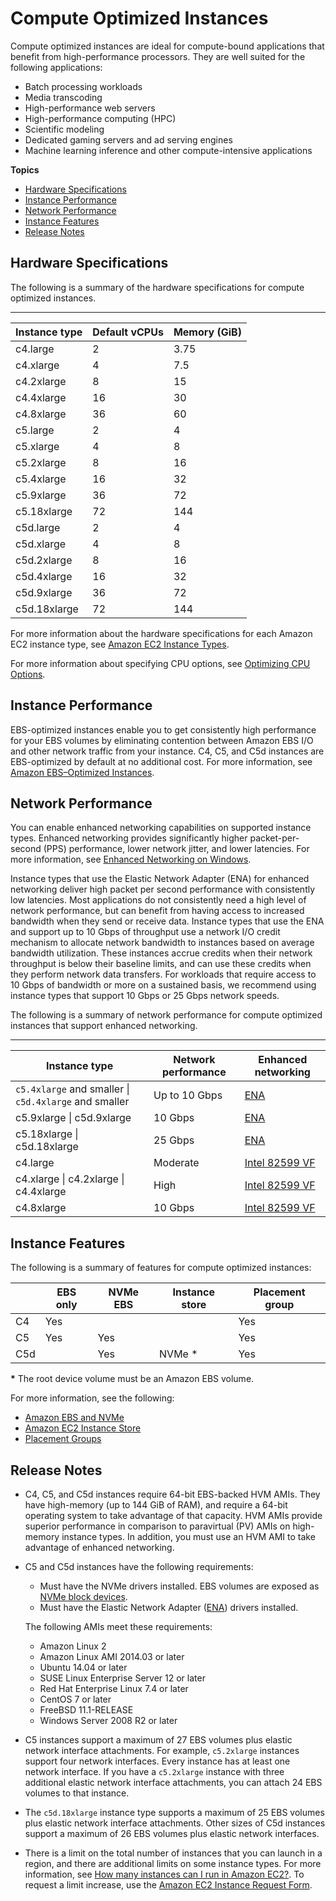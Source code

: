 # Compute Optimized Instances<a name="compute-optimized-instances"></a>

Compute optimized instances are ideal for compute\-bound applications that benefit from high\-performance processors\. They are well suited for the following applications:
+ Batch processing workloads
+ Media transcoding
+ High\-performance web servers
+ High\-performance computing \(HPC\)
+ Scientific modeling
+ Dedicated gaming servers and ad serving engines
+ Machine learning inference and other compute\-intensive applications

**Topics**
+ [Hardware Specifications](#compute-instances-hardware)
+ [Instance Performance](#compute-performance)
+ [Network Performance](#compute-network-performance)
+ [Instance Features](#compute-instances-features)
+ [Release Notes](#compute-instance-limits)

## Hardware Specifications<a name="compute-instances-hardware"></a>

The following is a summary of the hardware specifications for compute optimized instances\.


****  

| Instance type | Default vCPUs | Memory \(GiB\) | 
| --- | --- | --- | 
| c4\.large | 2 | 3\.75 | 
| c4\.xlarge | 4 | 7\.5 | 
| c4\.2xlarge | 8 | 15 | 
| c4\.4xlarge | 16 | 30 | 
| c4\.8xlarge | 36 | 60 | 
| c5\.large | 2 | 4 | 
| c5\.xlarge | 4 | 8 | 
| c5\.2xlarge | 8 | 16 | 
| c5\.4xlarge | 16 | 32 | 
| c5\.9xlarge | 36 | 72 | 
| c5\.18xlarge | 72 | 144 | 
| c5d\.large | 2 | 4 | 
| c5d\.xlarge | 4 | 8 | 
| c5d\.2xlarge | 8 | 16 | 
| c5d\.4xlarge | 16 | 32 | 
| c5d\.9xlarge | 36 | 72 | 
| c5d\.18xlarge | 72 | 144 | 

For more information about the hardware specifications for each Amazon EC2 instance type, see [Amazon EC2 Instance Types](https://aws.amazon.com/ec2/instance-types/)\.

For more information about specifying CPU options, see [Optimizing CPU Options](instance-optimize-cpu.md)\.

## Instance Performance<a name="compute-performance"></a>

EBS\-optimized instances enable you to get consistently high performance for your EBS volumes by eliminating contention between Amazon EBS I/O and other network traffic from your instance\. C4, C5, and C5d instances are EBS\-optimized by default at no additional cost\. For more information, see [Amazon EBS–Optimized Instances](EBSOptimized.md)\.

## Network Performance<a name="compute-network-performance"></a>

You can enable enhanced networking capabilities on supported instance types\. Enhanced networking provides significantly higher packet\-per\-second \(PPS\) performance, lower network jitter, and lower latencies\. For more information, see [Enhanced Networking on Windows](enhanced-networking.md)\.

Instance types that use the Elastic Network Adapter \(ENA\) for enhanced networking deliver high packet per second performance with consistently low latencies\. Most applications do not consistently need a high level of network performance, but can benefit from having access to increased bandwidth when they send or receive data\. Instance types that use the ENA and support up to 10 Gbps of throughput use a network I/O credit mechanism to allocate network bandwidth to instances based on average bandwidth utilization\. These instances accrue credits when their network throughput is below their baseline limits, and can use these credits when they perform network data transfers\. For workloads that require access to 10 Gbps of bandwidth or more on a sustained basis, we recommend using instance types that support 10 Gbps or 25 Gbps network speeds\.

The following is a summary of network performance for compute optimized instances that support enhanced networking\.


****  

| Instance type | Network performance | Enhanced networking | 
| --- | --- | --- | 
|  `c5.4xlarge` and smaller \| `c5d.4xlarge` and smaller  | Up to 10 Gbps | [ENA](enhanced-networking-ena.md) | 
| c5\.9xlarge \| c5d\.9xlarge | 10 Gbps | [ENA](enhanced-networking-ena.md) | 
| c5\.18xlarge \| c5d\.18xlarge | 25 Gbps | [ENA](enhanced-networking-ena.md) | 
| c4\.large | Moderate | [Intel 82599 VF](sriov-networking.md) | 
| c4\.xlarge \| c4\.2xlarge \| c4\.4xlarge | High | [Intel 82599 VF](sriov-networking.md) | 
| c4\.8xlarge | 10 Gbps | [Intel 82599 VF](sriov-networking.md) | 

## Instance Features<a name="compute-instances-features"></a>

The following is a summary of features for compute optimized instances:


|  | EBS only | NVMe EBS | Instance store | Placement group | 
| --- | --- | --- | --- | --- | 
|  C4  |  Yes  |  |  |  Yes  | 
|  C5  |  Yes  |  Yes  |  |  Yes  | 
| C5d |  | Yes |  NVMe \*  | Yes | 

**\*** The root device volume must be an Amazon EBS volume\.

For more information, see the following:
+ [Amazon EBS and NVMe](nvme-ebs-volumes.md)
+ [Amazon EC2 Instance Store](InstanceStorage.md)
+ [Placement Groups](placement-groups.md)

## Release Notes<a name="compute-instance-limits"></a>
+ C4, C5, and C5d instances require 64\-bit EBS\-backed HVM AMIs\. They have high\-memory \(up to 144 GiB of RAM\), and require a 64\-bit operating system to take advantage of that capacity\. HVM AMIs provide superior performance in comparison to paravirtual \(PV\) AMIs on high\-memory instance types\. In addition, you must use an HVM AMI to take advantage of enhanced networking\.
+ C5 and C5d instances have the following requirements: 
  + Must have the NVMe drivers installed\. EBS volumes are exposed as [NVMe block devices](nvme-ebs-volumes.md)\.
  + Must have the Elastic Network Adapter \([ENA](enhanced-networking-ena.md)\) drivers installed\.

  The following AMIs meet these requirements:
  + Amazon Linux 2
  + Amazon Linux AMI 2014\.03 or later
  + Ubuntu 14\.04 or later
  + SUSE Linux Enterprise Server 12 or later
  + Red Hat Enterprise Linux 7\.4 or later
  + CentOS 7 or later
  + FreeBSD 11\.1\-RELEASE
  + Windows Server 2008 R2 or later
+ C5 instances support a maximum of 27 EBS volumes plus elastic network interface attachments\. For example, `c5.2xlarge` instances support four network interfaces\. Every instance has at least one network interface\. If you have a `c5.2xlarge` instance with three additional elastic network interface attachments, you can attach 24 EBS volumes to that instance\.
+ The `c5d.18xlarge` instance type supports a maximum of 25 EBS volumes plus elastic network interface attachments\. Other sizes of C5d instances support a maximum of 26 EBS volumes plus elastic network interfaces\.
+ There is a limit on the total number of instances that you can launch in a region, and there are additional limits on some instance types\. For more information, see [How many instances can I run in Amazon EC2?](https://aws.amazon.com/ec2/faqs/#How_many_instances_can_I_run_in_Amazon_EC2)\. To request a limit increase, use the [Amazon EC2 Instance Request Form](https://console.aws.amazon.com/support/home#/case/create?issueType=service-limit-increase&limitType=service-code-ec2-instances)\.
